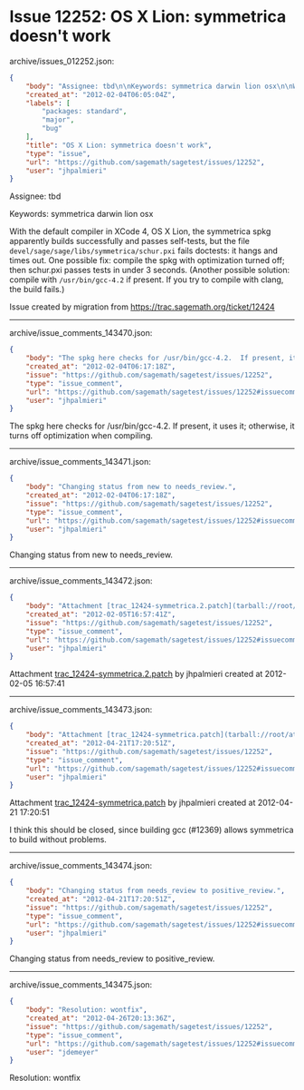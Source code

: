 # Issue 12252: OS X Lion: symmetrica doesn't work

archive/issues_012252.json:
```json
{
    "body": "Assignee: tbd\n\nKeywords: symmetrica darwin lion osx\n\nWith the default compiler in XCode 4, OS X Lion, the symmetrica spkg apparently builds successfully and passes self-tests, but the file `devel/sage/sage/libs/symmetrica/schur.pxi` fails doctests: it hangs and times out.  One possible fix: compile the spkg with optimization turned off; then schur.pxi passes tests in under 3 seconds.  (Another possible solution: compile with `/usr/bin/gcc-4.2` if present.  If you try to compile with clang, the build fails.)\n\nIssue created by migration from https://trac.sagemath.org/ticket/12424\n\n",
    "created_at": "2012-02-04T06:05:04Z",
    "labels": [
        "packages: standard",
        "major",
        "bug"
    ],
    "title": "OS X Lion: symmetrica doesn't work",
    "type": "issue",
    "url": "https://github.com/sagemath/sagetest/issues/12252",
    "user": "jhpalmieri"
}
```
Assignee: tbd

Keywords: symmetrica darwin lion osx

With the default compiler in XCode 4, OS X Lion, the symmetrica spkg apparently builds successfully and passes self-tests, but the file `devel/sage/sage/libs/symmetrica/schur.pxi` fails doctests: it hangs and times out.  One possible fix: compile the spkg with optimization turned off; then schur.pxi passes tests in under 3 seconds.  (Another possible solution: compile with `/usr/bin/gcc-4.2` if present.  If you try to compile with clang, the build fails.)

Issue created by migration from https://trac.sagemath.org/ticket/12424





---

archive/issue_comments_143470.json:
```json
{
    "body": "The spkg here checks for /usr/bin/gcc-4.2.  If present, it uses it; otherwise, it turns off optimization when compiling.",
    "created_at": "2012-02-04T06:17:18Z",
    "issue": "https://github.com/sagemath/sagetest/issues/12252",
    "type": "issue_comment",
    "url": "https://github.com/sagemath/sagetest/issues/12252#issuecomment-143470",
    "user": "jhpalmieri"
}
```

The spkg here checks for /usr/bin/gcc-4.2.  If present, it uses it; otherwise, it turns off optimization when compiling.



---

archive/issue_comments_143471.json:
```json
{
    "body": "Changing status from new to needs_review.",
    "created_at": "2012-02-04T06:17:18Z",
    "issue": "https://github.com/sagemath/sagetest/issues/12252",
    "type": "issue_comment",
    "url": "https://github.com/sagemath/sagetest/issues/12252#issuecomment-143471",
    "user": "jhpalmieri"
}
```

Changing status from new to needs_review.



---

archive/issue_comments_143472.json:
```json
{
    "body": "Attachment [trac_12424-symmetrica.2.patch](tarball://root/attachments/some-uuid/ticket12424/trac_12424-symmetrica.2.patch) by jhpalmieri created at 2012-02-05 16:57:41",
    "created_at": "2012-02-05T16:57:41Z",
    "issue": "https://github.com/sagemath/sagetest/issues/12252",
    "type": "issue_comment",
    "url": "https://github.com/sagemath/sagetest/issues/12252#issuecomment-143472",
    "user": "jhpalmieri"
}
```

Attachment [trac_12424-symmetrica.2.patch](tarball://root/attachments/some-uuid/ticket12424/trac_12424-symmetrica.2.patch) by jhpalmieri created at 2012-02-05 16:57:41



---

archive/issue_comments_143473.json:
```json
{
    "body": "Attachment [trac_12424-symmetrica.patch](tarball://root/attachments/some-uuid/ticket12424/trac_12424-symmetrica.patch) by jhpalmieri created at 2012-04-21 17:20:51\n\nI think this should be closed, since building gcc (#12369) allows symmetrica to build without problems.",
    "created_at": "2012-04-21T17:20:51Z",
    "issue": "https://github.com/sagemath/sagetest/issues/12252",
    "type": "issue_comment",
    "url": "https://github.com/sagemath/sagetest/issues/12252#issuecomment-143473",
    "user": "jhpalmieri"
}
```

Attachment [trac_12424-symmetrica.patch](tarball://root/attachments/some-uuid/ticket12424/trac_12424-symmetrica.patch) by jhpalmieri created at 2012-04-21 17:20:51

I think this should be closed, since building gcc (#12369) allows symmetrica to build without problems.



---

archive/issue_comments_143474.json:
```json
{
    "body": "Changing status from needs_review to positive_review.",
    "created_at": "2012-04-21T17:20:51Z",
    "issue": "https://github.com/sagemath/sagetest/issues/12252",
    "type": "issue_comment",
    "url": "https://github.com/sagemath/sagetest/issues/12252#issuecomment-143474",
    "user": "jhpalmieri"
}
```

Changing status from needs_review to positive_review.



---

archive/issue_comments_143475.json:
```json
{
    "body": "Resolution: wontfix",
    "created_at": "2012-04-26T20:13:36Z",
    "issue": "https://github.com/sagemath/sagetest/issues/12252",
    "type": "issue_comment",
    "url": "https://github.com/sagemath/sagetest/issues/12252#issuecomment-143475",
    "user": "jdemeyer"
}
```

Resolution: wontfix

